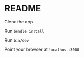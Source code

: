 # README

Clone the app

Run `bundle install`

Run `bin/dev`

Point your browser at `localhost:3000`
